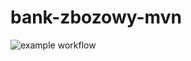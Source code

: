 # bank-zbozowy-mvn

![example workflow](https://github.com/FilipWitkowicz/bank-zbozowy-mvn/actions/workflows/ci.yml/badge.svg)
